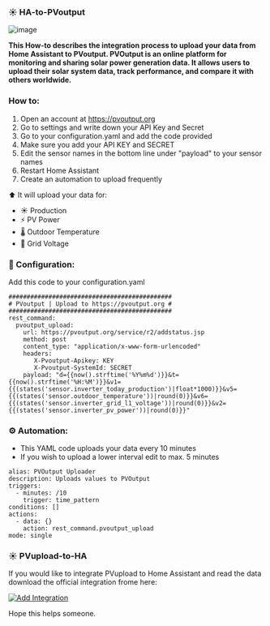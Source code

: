 ### ☀️ HA-to-PVoutput
![image](https://github.com/user-attachments/assets/d9447d8c-bd72-45d8-b931-5f638e516f5c)

**This How-to describes the integration process to upload your data from Home Assistant to PVoutput.
PVOutput is an online platform for monitoring and sharing solar power generation data. It allows users to upload their solar system data, track performance, and compare it with others worldwide.**

### How to:
1. Open an account at https://pvoutput.org
2. Go to settings and write down your API Key and Secret
3. Go to your configuration.yaml and add the code provided
3. Make sure you add your API KEY and SECRET
4. Edit the sensor names in the bottom line under "payload" to your sensor names
5. Restart Home Assistant
6. Create an automation to upload frequently

⬆️ It will upload your data for:

- ☀️ Production
- ⚡ PV Power
- 🌡️ Outdoor Temperature
- 🔌 Grid Voltage

### 🔧 Configuration:
Add this code to your configuration.yaml
```
#############################################
# PVoutput | Upload to https://pvoutput.org #
#############################################
rest_command:
  pvoutput_upload:
    url: https://pvoutput.org/service/r2/addstatus.jsp
    method: post
    content_type: "application/x-www-form-urlencoded"
    headers:
       X-Pvoutput-Apikey: KEY
       X-Pvoutput-SystemId: SECRET
    payload: "d={{now().strftime('%Y%m%d')}}&t={{now().strftime('%H:%M')}}&v1={{(states('sensor.inverter_today_production')|float*1000)}}&v5={{(states('sensor.outdoor_temperature'))|round(0)}}&v6={{(states('sensor.inverter_grid_l1_voltage'))|round(0)}}&v2={{(states('sensor.inverter_pv_power'))|round(0)}}"
``` 

### ⚙️ Automation:
- This YAML code uploads your data every 10 minutes
 - If you wish to upload a lower interval edit to max. 5 minutes
```
alias: PVOutput Uploader
description: Uploads values to PVOutput
triggers:
  - minutes: /10
    trigger: time_pattern
conditions: []
actions:
  - data: {}
    action: rest_command.pvoutput_upload
mode: single
```
### ☀️ PVupload-to-HA
If you would like to integrate PVupload to Home Assistant and read the data download the official integration frome here:

[![Add Integration](https://img.shields.io/badge/Add%20Integration-Home%20Assistant-41BDF0?style=for-the-badge&logo=home-assistant)](https://my.home-assistant.io/redirect/config_flow_start/?domain=pvoutput)


Hope this helps someone.

